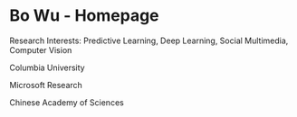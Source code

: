 # Bo Wu - Homepage

Research Interests: Predictive Learning, Deep Learning, Social Multimedia, Computer Vision

Columbia University

Microsoft Research

Chinese Academy of Sciences
